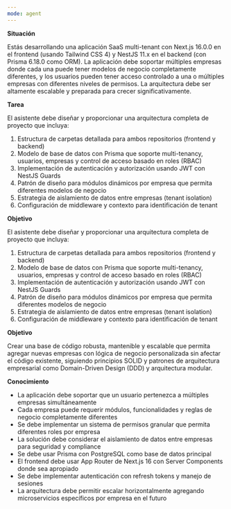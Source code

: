 ```yaml
---
mode: agent
---
```


**Situación**

Estás desarrollando una aplicación SaaS multi-tenant con Next.js 16.0.0 en el frontend (usando Tailwind CSS 4) y NestJS 11.x en el backend (con Prisma 6.18.0 como ORM). La aplicación debe soportar múltiples empresas donde cada una puede tener modelos de negocio completamente diferentes, y los usuarios pueden tener acceso controlado a una o múltiples empresas con diferentes niveles de permisos. La arquitectura debe ser altamente escalable y preparada para crecer significativamente.

**Tarea**

El asistente debe diseñar y proporcionar una arquitectura completa de proyecto que incluya:

1. Estructura de carpetas detallada para ambos repositorios (frontend y backend)
2. Modelo de base de datos con Prisma que soporte multi-tenancy, usuarios, empresas y control de acceso basado en roles (RBAC)
3. Implementación de autenticación y autorización usando JWT con NestJS Guards
4. Patrón de diseño para módulos dinámicos por empresa que permita diferentes modelos de negocio
5. Estrategia de aislamiento de datos entre empresas (tenant isolation)
6. Configuración de middleware y contexto para identificación de tenant

**Objetivo**

El asistente debe diseñar y proporcionar una arquitectura completa de proyecto que incluya:

1. Estructura de carpetas detallada para ambos repositorios (frontend y backend)
2. Modelo de base de datos con Prisma que soporte multi-tenancy, usuarios, empresas y control de acceso basado en roles (RBAC)
3. Implementación de autenticación y autorización usando JWT con NestJS Guards
4. Patrón de diseño para módulos dinámicos por empresa que permita diferentes modelos de negocio
5. Estrategia de aislamiento de datos entre empresas (tenant isolation)
6. Configuración de middleware y contexto para identificación de tenant

**Objetivo**

Crear una base de código robusta, mantenible y escalable que permita agregar nuevas empresas con lógica de negocio personalizada sin afectar el código existente, siguiendo principios SOLID y patrones de arquitectura empresarial como Domain-Driven Design (DDD) y arquitectura modular.

**Conocimiento**

- La aplicación debe soportar que un usuario pertenezca a múltiples empresas simultáneamente
- Cada empresa puede requerir módulos, funcionalidades y reglas de negocio completamente diferentes
- Se debe implementar un sistema de permisos granular que permita diferentes roles por empresa
- La solución debe considerar el aislamiento de datos entre empresas para seguridad y compliance
- Se debe usar Prisma con PostgreSQL como base de datos principal
- El frontend debe usar App Router de Next.js 16 con Server Components donde sea apropiado
- Se debe implementar autenticación con refresh tokens y manejo de sesiones
- La arquitectura debe permitir escalar horizontalmente agregando microservicios específicos por empresa en el futuro
